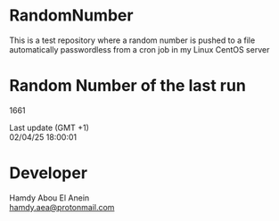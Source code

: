 # RandomNumber    
This is a test repository where a random number is pushed to a file automatically passwordless from a cron job in my Linux CentOS server    
# Random Number of the last run   
1661
      
Last update (GMT +1)    
02/04/25 18:00:01
# Developer    
Hamdy Abou El Anein   
hamdy.aea@protonmail.com
